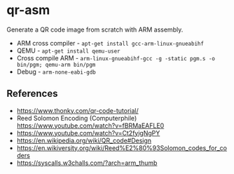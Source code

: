 # qr-asm

Generate a QR code image from scratch with ARM assembly.

- ARM cross compiler - ```apt-get install gcc-arm-linux-gnueabihf```
- QEMU - ```apt-get install qemu-user```
- Cross compile ARM - ```arm-linux-gnueabihf-gcc -g -static pgm.s -o bin/pgm; qemu-arm bin/pgm```
- Debug - ```arm-none-eabi-gdb```

## References

- https://www.thonky.com/qr-code-tutorial/
- Reed Solomon Encoding (Computerphile) https://www.youtube.com/watch?v=fBRMaEAFLE0
- https://www.youtube.com/watch?v=Ct2fyigNgPY
- https://en.wikipedia.org/wiki/QR_code#Design
- https://en.wikiversity.org/wiki/Reed%E2%80%93Solomon_codes_for_coders
- https://syscalls.w3challs.com/?arch=arm_thumb